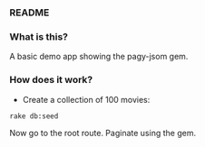 ### README

### What is this?

A basic demo app showing the pagy-jsom gem.

### How does it work?

* Create a collection of 100 movies:

`rake db:seed`

Now go to the root route. Paginate using the gem.


